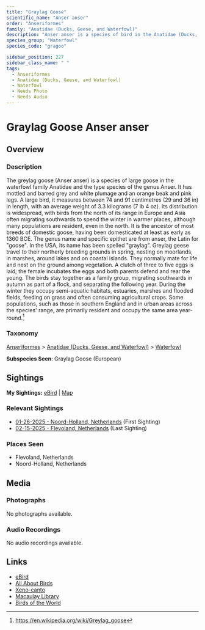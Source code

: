 ```yaml
---
title: "Graylag Goose"
scientific_name: "Anser anser"
order: "Anseriformes"
family: "Anatidae (Ducks, Geese, and Waterfowl)"
description: "Anser anser is a species of bird in the Anatidae (Ducks, Geese, and Waterfowl) family. It has been observed 3 times."
species_group: "Waterfowl"
species_code: "gragoo"

sidebar_position: 227
sidebar_class_name: " "
tags: 
  - Anseriformes
  - Anatidae (Ducks, Geese, and Waterfowl)
  - Waterfowl
  - Needs Photo
  - Needs Audio
---
```


# Graylag Goose <span className='sci_name'>Anser anser</span>

## Overview

### Description
The greylag goose (Anser anser) is a species of large goose in the waterfowl family Anatidae and the type species of the genus Anser. It has mottled and barred grey and white plumage and an orange beak and pink legs. A large bird, it measures between 74 and 91 centimetres (29 and 36 in) in length, with an average weight of 3.3 kilograms (7 lb 4 oz). Its distribution is widespread, with birds from the north of its range in Europe and Asia often migrating southwards to spend the winter in warmer places, although many populations are resident, even in the north. It is the ancestor of most breeds of domestic goose, having been domesticated at least as early as 1360 BCE. The genus name and specific epithet are from anser, the Latin for "goose". In the USA, its name has been spelled "graylag".
Greylag geese travel to their northerly breeding grounds in spring, nesting on moorlands, in marshes, around lakes and on coastal islands. They normally mate for life and nest on the ground among vegetation. A clutch of three to five eggs is laid; the female incubates the eggs and both parents defend and rear the young. The birds stay together as a family group, migrating southwards in autumn as part of a flock, and separating the following year. During the winter they occupy semi-aquatic habitats, estuaries, marshes and flooded fields, feeding on grass and often consuming agricultural crops. Some populations, such as those in southern England and in urban areas across the species' range, are primarily resident and occupy the same area year-round.[^1]

[^1]: https://en.wikipedia.org/wiki/Greylag_goose

### Taxonomy
[Anseriformes](/tags/anseriformes) > [Anatidae (Ducks, Geese, and Waterfowl)](/tags/anatidae-ducks-geese-and-waterfowl) > [Waterfowl](/tags/waterfowl)

**Subspecies Seen**: Graylag Goose (European)


## Sightings

**My Sightings:** [eBird](https://ebird.org/lifelist?r=world&time=life&spp=gragoo) | [Map](/map?species_code=gragoo)

### Relevant Sightings

* [01-26-2025 - Noord-Holland, Netherlands](https://ebird.org/checklist/S210727534) (First Sighting)
* [02-15-2025 - Flevoland, Netherlands](https://ebird.org/checklist/S213467942) (Last Sighting)

### Places Seen

* Flevoland, Netherlands
* Noord-Holland, Netherlands



## Media
### Photographs
No photographs available.

### Audio Recordings
No audio recordings available.

## Links
* [eBird](https://ebird.org/species/gragoo) 
* [All About Birds](https://www.allaboutbirds.org/guide/gragoo) 
* [Xeno-canto](https://www.xeno-canto.org/species/anser-anser) 
* [Macaulay Library](https://search.macaulaylibrary.org/catalog?taxonCode=gragoo&sort=rating_rank_desc)
* [Birds of the World](https://birdsoftheworld.org/bow/species/gragoo)
